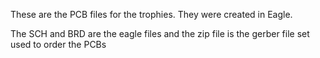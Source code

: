 These are the PCB files for the trophies. They were created in Eagle.

The SCH and BRD are the eagle files and the zip file is the gerber file set used to order the PCBs
